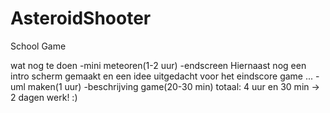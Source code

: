 # AsteroidShooter
School Game

wat nog te doen
        -mini meteoren(1-2 uur)
        -endscreen
    Hiernaast nog een intro scherm gemaakt en een idee uitgedacht voor het eindscore game
    ...
    -uml maken(1 uur)
    -beschrijving game(20-30 min)
    totaal: 4 uur en 30 min -> 2 dagen werk! :)
        